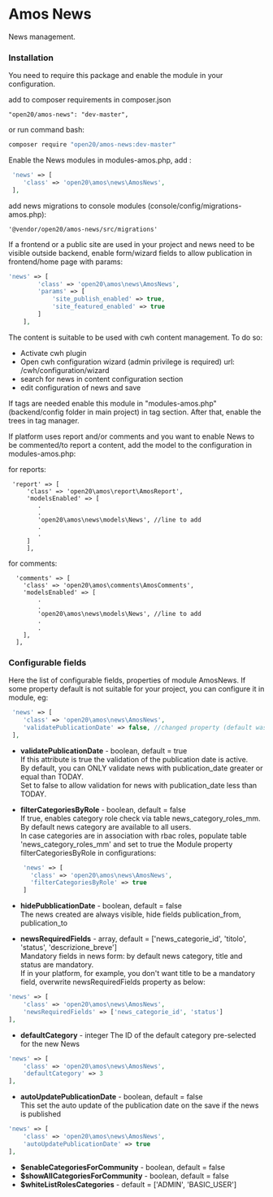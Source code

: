 # Amos News

News management.

### Installation
You need to require this package and enable the module in your configuration.

add to composer requirements in composer.json
```
"open20/amos-news": "dev-master",
```

or run command bash:
```bash
composer require "open20/amos-news:dev-master"
```

Enable the News modules in modules-amos.php, add :
```php
 'news' => [
	'class' => 'open20\amos\news\AmosNews',
 ],

```

add news migrations to console modules (console/config/migrations-amos.php):
```
'@vendor/open20/amos-news/src/migrations'
```

If a frontend or a public site are used in your project and news need to be visible outside backend, enable form/wizard fields to allow publication in frontend/home page with params:
```php
'news' => [
        'class' => 'open20\amos\news\AmosNews',
        'params' => [
            'site_publish_enabled' => true,
            'site_featured_enabled' => true
        ]
    ],
```


The content is suitable to be used with cwh content management.
To do so:
- Activate cwh plugin
- Open cwh configuration wizard (admin privilege is required) url: <yourPlatformurl>/cwh/configuration/wizard
- search for news in content configuration section
- edit configuration of news and save

If tags are needed enable this module in "modules-amos.php" (backend/config folder in main project) in tag section.
After that, enable the trees in tag manager.

If platform uses report and/or comments and you want to enable News to be commented/to report a content, 
add the model to the configuration in modules-amos.php:

for reports: 

```
 'report' => [
     'class' => 'open20\amos\report\AmosReport',
     'modelsEnabled' => [
        .
        .
        'open20\amos\news\models\News', //line to add
        .
        .
     ]
     ],

```

for comments:

```
  'comments' => [
    'class' => 'open20\amos\comments\AmosComments',
    'modelsEnabled' => [
        .
        .
        'open20\amos\news\models\News', //line to add
        .
        .
 	],
  ],
```


### Configurable fields

Here the list of configurable fields, properties of module AmosNews.
If some property default is not suitable for your project, you can configure it in module, eg: 

```php
 'news' => [
	'class' => 'open20\amos\news\AmosNews',
	'validatePublicationDate' => false, //changed property (default was true)
 ],
```

* **validatePublicationDate** - boolean, default = true  
If this attribute is true the validation of the publication date is active.  
By default, you can ONLY validate news with publication_date greater or equal than TODAY.  
Set to false to allow validation for news with publication_date less than TODAY.

* **filterCategoriesByRole** - boolean, default = false   
If true, enables category role check via table news_category_roles_mm.  
By default news category are available to all users.  
In case categories are in association with rbac roles, populate table 'news_category_roles_mm' 
and set to true the Module property filterCategoriesByRole in configurations:

```php
    'news' => [
      'class' => 'open20\amos\news\AmosNews',
      'filterCategoriesByRole' => true
    ]
```

* **hidePubblicationDate** - boolean, default = false  
The news created are always visible, hide fields publication_from, publication_to

* **newsRequiredFields** - array, default = ['news_categorie_id', 'titolo', 'status', 'descrizione_breve']  
Mandatory fields in news form: by default news category, title and status are mandatory.  
If in your platform, for example, you don't want title to be a mandatory field, overwrite newsRequiredFields property as below:
```php
'news' => [
    'class' => 'open20\amos\news\AmosNews',
    'newsRequiredFields' => ['news_categorie_id', 'status']  
],
```

* **defaultCategory** - integer 
The ID of the default category pre-selected for the new News
```php
'news' => [
    'class' => 'open20\amos\news\AmosNews',
    'defaultCategory' => 3  
],
```
* **autoUpdatePublicationDate** - boolean, default = false  
This set the auto update of the publication date on the save if the news is published
```php
'news' => [
    'class' => 'open20\amos\news\AmosNews',
    'autoUpdatePublicationDate' => true
],
```

* **$enableCategoriesForCommunity** - boolean, default = false  
* **$showAllCategoriesForCommunity** - boolean, default = false  
* **$whiteListRolesCategories** - default = ['ADMIN', 'BASIC_USER'] 


